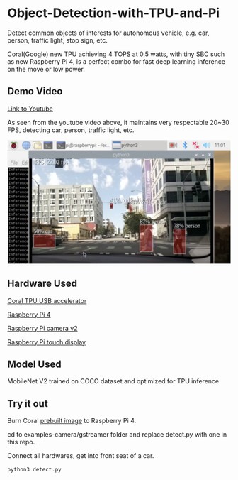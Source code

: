 # Object-Detection-with-TPU-and-Pi
Detect common objects of interests for autonomous vehicle, e.g. car, person, traffic light, stop sign, etc.

Coral(Google) new TPU achieving 4 TOPS at 0.5 watts, with tiny SBC such as new Raspberry Pi 4, is a perfect combo for fast deep learning inference on the move or low power.

## Demo Video
[Link to Youtube](https://www.youtube.com/watch?v=yIPw2N0GQg8)

As seen from the youtube video above, it maintains very respectable 20~30 FPS, detecting car, person, traffic light, etc. 

![Alt text](detect.png?raw=true "Title")

## Hardware Used
[Coral TPU USB accelerator](https://coral.withgoogle.com/products/accelerator/)

[Raspberry Pi 4](https://www.raspberrypi.org/products/raspberry-pi-4-model-b/)

[Raspberry Pi camera v2](https://www.raspberrypi.org/products/camera-module-v2/)

[Raspberry Pi touch display](https://www.raspberrypi.org/products/raspberry-pi-touch-display/)

## Model Used
MobileNet V2 trained on COCO dataset and optimized for TPU inference

## Try it out

Burn Coral [prebuilt image](https://github.com/google-coral/edgetpu-platforms#prebuilt-images-for-raspberry-pis) to Raspberry Pi 4. 

cd to examples-camera/gstreamer folder and replace detect.py with one in this repo.

Connect all hardwares, get into front seat of a car.

```bash
python3 detect.py
```
